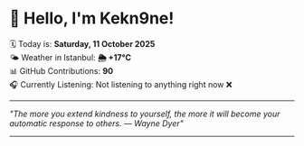 # 👋 Hello, I'm Kekn9ne!

🗓️ Today is: **Saturday, 11 October 2025**  
🌤️ Weather in Istanbul: **🌦   +17°C**  
📊 GitHub Contributions: **90**  
🎧 Currently Listening: Not listening to anything right now ❌

---

_"The more you extend kindness to yourself, the more it will become your automatic response to others. — *Wayne Dyer*"_

---
